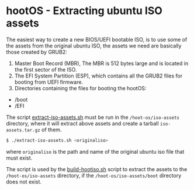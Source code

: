 # hootOS - Extracting ubuntu ISO assets

The easiest way to create a new BIOS/UEFI bootable ISO, is to use some of the
assets from the original ubuntu ISO, the assets we need are basically those 
created by GRUB2:

1. Master Boot Record (MBR), The MBR is 512 bytes large and is located in the 
first sector of the ISO.
2. The EFI System Partition (ESP), which contains all the GRUB2 files for 
booting from UEFI firmware.
3. Directories containing the files for booting the hootOS:
- /boot
- /EFI

The script [extract-iso-assets.sh](/hoot-os//iso-assets/extract-iso-assets.sh) 
must be run in the `/hoot-os/iso-assets` directory, where it will extract above 
assets and create a tarball `iso-assets.tar.gz` of them.

```bash
$ ./extract-iso-assets.sh <originaliso>
```

where `originaliso` is the path and name of the original ubuntu iso file 
that must exist.

The script is used by the [build-hootiso.sh](/hoot-os/build-hootiso.sh) script
to extract the assets to the `/hoot-os/iso-assets` directory, if 
the `/hoot-os/iso-assets/boot` directory does not exist.

